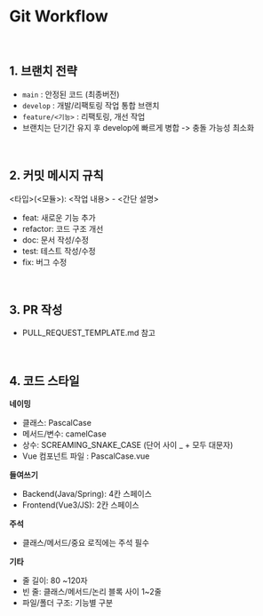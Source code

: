 # Git Workflow

<br>

## 1. 브랜치 전략
- `main` : 안정된 코드 (최종버전)
- `develop` : 개발/리팩토링 작업 통합 브랜치
- `feature/<기능>` : 리팩토링, 개선 작업
- 브랜치는 단기간 유지 후 develop에 빠르게 병합 -> 충돌 가능성 최소화

<br>

## 2. 커밋 메시지 규칙
<타입>(<모듈>): <작업 내용> - <간단 설명>
- feat: 새로운 기능 추가
- refactor: 코드 구조 개선
- doc: 문서 작성/수정
- test: 테스트 작성/수정
- fix: 버그 수정

<br>

## 3. PR 작성
- PULL_REQUEST_TEMPLATE.md 참고

<br>

## 4. 코드 스타일
**네이밍**
- 클래스: PascalCase
- 메서드/변수: camelCase
- 상수: SCREAMING_SNAKE_CASE (단어 사이 _ + 모두 대문자)
- Vue 컴포넌트 파일 : PascalCase.vue

**들여쓰기**
- Backend(Java/Spring): 4칸 스페이스
- Frontend(Vue3/JS): 2칸 스페이스 

**주석**
- 클래스/메서드/중요 로직에는 주석 필수

**기타**
- 줄 길이: 80 ~120자
- 빈 줄: 클래스/메서드/논리 블록 사이 1~2줄
- 파일/폴더 구조: 기능별 구분
